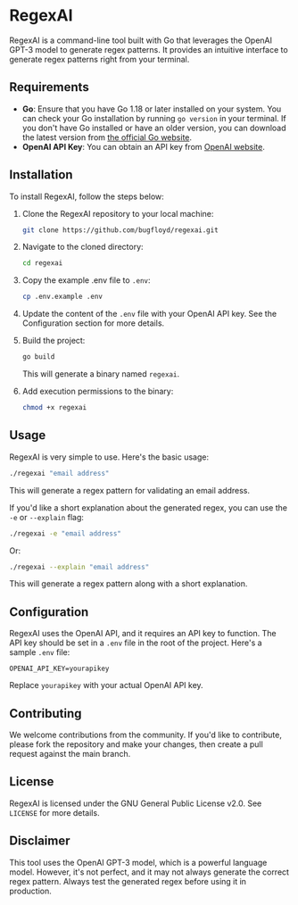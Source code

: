 # RegexAI

RegexAI is a command-line tool built with Go that leverages the OpenAI GPT-3 model to generate regex patterns. It provides an intuitive interface to generate regex patterns right from your terminal.

## Requirements
* **Go**: Ensure that you have Go 1.18 or later installed on your system. You can check your Go installation by running `go version` in your terminal. If you don't have Go installed or have an older version, you can download the latest version from [the official Go website](https://golang.org/dl/).
* **OpenAI API Key**: You can obtain an API key from [OpenAI website](https://platform.openai.com/).

## Installation
To install RegexAI, follow the steps below:

1. Clone the RegexAI repository to your local machine:

    ```bash
    git clone https://github.com/bugfloyd/regexai.git
    ```

2. Navigate to the cloned directory:

    ```bash
    cd regexai
    ```

3. Copy the example .env file to `.env`:
    ```bash
   cp .env.example .env
    ```

4. Update the content of the `.env` file with your OpenAI API key. See the Configuration section for more details.


5. Build the project:

    ```bash
    go build
    ```

   This will generate a binary named `regexai`.

6. Add execution permissions to the binary:

    ```bash
    chmod +x regexai
    ```

## Usage

RegexAI is very simple to use. Here's the basic usage:

```bash
./regexai "email address"
```

This will generate a regex pattern for validating an email address.

If you'd like a short explanation about the generated regex, you can use the `-e` or `--explain` flag:

```bash
./regexai -e "email address"
```

Or:

```bash
./regexai --explain "email address"
```

This will generate a regex pattern along with a short explanation.

## Configuration

RegexAI uses the OpenAI API, and it requires an API key to function. The API key should be set in a `.env` file in the root of the project. Here's a sample `.env` file:

```env
OPENAI_API_KEY=yourapikey
```

Replace `yourapikey` with your actual OpenAI API key.

## Contributing

We welcome contributions from the community. If you'd like to contribute, please fork the repository and make your changes, then create a pull request against the main branch.

## License

RegexAI is licensed under the GNU General Public License v2.0. See `LICENSE` for more details.

## Disclaimer

This tool uses the OpenAI GPT-3 model, which is a powerful language model. However, it's not perfect, and it may not always generate the correct regex pattern. Always test the generated regex before using it in production.